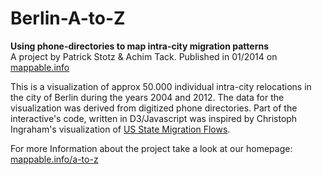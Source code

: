 Berlin-A-to-Z
=============

**Using phone-directories to map intra-city migration patterns**  
A project by Patrick Stotz & Achim Tack. Published in 01/2014 on [mappable.info](http://mappable.info)

This is a visualization of approx 50.000 individual intra-city relocations in the city of Berlin during the years 2004 and 2012.
The data for the visualization was derived from digitized phone directories. Part of the interactive's code, written in D3/Javascript was inspired by Christoph Ingraham's visualization of [US State Migration Flows](http://wonkviz.tumblr.com/post/68197449379/state-migration-flows-2012).

For more Information about the project take a look at our homepage: [mappable.info/a-to-z](http://mappable.info/a-to-z/)
